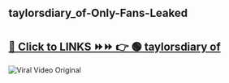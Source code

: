 
 ## taylorsdiary_of-Only-Fans-Leaked

# <h2><a href="https://clipsfans.com/taylorsdiary_of&ref=git">🔗 Click to LINKS ⏩⏩ 👉 🟢 taylorsdiary of </a></h2>

<a href="https://clipsfans.com/taylorsdiary_of&ref=git" rel="nofollow" data-target="animated-image.originalLink"><img src="https://i.ibb.co.com/xMMVF88/686577567.gif" alt="Viral Video Original" style="max-width: 100%; display: inline-block;" data-target="animated-image.originalImage"></a>

